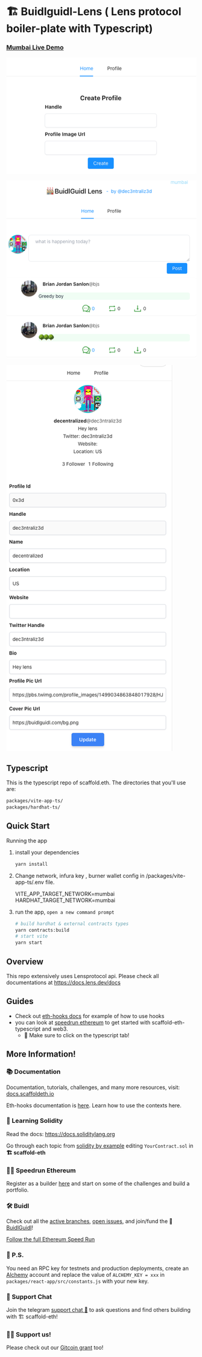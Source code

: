 # 🏗 Buidlguidl-Lens ( Lens protocol boiler-plate with Typescript)

### [Mumbai Live Demo](https://buidlguidl-lens.surge.sh "Lens Protocol Boilerplate")

![screenshot](packages/vite-app-ts/images/screenshot1.png)

![screenshot](packages/vite-app-ts/images/screenshot2.png)

![screenshot](packages/vite-app-ts/images/screenshot3.png)

## Typescript

This is the typescript repo of scaffold.eth. The directories that you'll use are:

```bash
packages/vite-app-ts/
packages/hardhat-ts/
```

## Quick Start

Running the app

1. install your dependencies

   ```bash
   yarn install
   ```

2. Change network, infura key , burner wallet config in /packages/vite-app-ts/.env file.

   VITE_APP_TARGET_NETWORK=mumbai
   HARDHAT_TARGET_NETWORK=mumbai

3. run the app, `open a new command prompt`

   ```bash
   # build hardhat & external contracts types
   yarn contracts:build
   # start vite
   yarn start
   ```

## Overview

This repo extensively uses Lensprotocol api. Please check all documentations at
https://docs.lens.dev/docs

## Guides

- Check out [eth-hooks docs](https://scaffold-eth.github.io/eth-hooks/docs/overview) for example of how to use hooks
- you can look at [speedrun ethereum](https://speedrunethereum.com/) to get started with scaffold-eth-typescript and web3.
  - 🏁 Make sure to click on the typescript tab!

## More Information!

### 📚 Documentation

Documentation, tutorials, challenges, and many more resources, visit: [docs.scaffoldeth.io](https://docs.scaffoldeth.io)

Eth-hooks documentation is [here](https://scaffold-eth.github.io/eth-hooks/). Learn how to use the contexts here.

### 🔭 Learning Solidity

Read the docs: https://docs.soliditylang.org

Go through each topic from [solidity by example](https://solidity-by-example.org) editing `YourContract.sol` in **🏗 scaffold-eth**

### 🏃💨 Speedrun Ethereum

Register as a builder [here](https://speedrunethereum.com) and start on some of the challenges and build a portfolio.

### 🛠 Buidl

Check out all the [active branches](https://github.com/austintgriffith/scaffold-eth/branches/active), [open issues](https://github.com/austintgriffith/scaffold-eth/issues), and join/fund the 🏰 [BuidlGuidl](https://BuidlGuidl.com)!

[Follow the full Ethereum Speed Run](https://medium.com/@austin_48503/%EF%B8%8Fethereum-dev-speed-run-bd72bcba6a4c)

### 💌 P.S.

You need an RPC key for testnets and production deployments, create an [Alchemy](https://www.alchemy.com/) account and replace the value of `ALCHEMY_KEY = xxx` in `packages/react-app/src/constants.js` with your new key.

### 💬 Support Chat

Join the telegram [support chat 💬](https://t.me/joinchat/KByvmRe5wkR-8F_zz6AjpA) to ask questions and find others building with 🏗 scaffold-eth!

### 🙏🏽 Support us!

Please check out our [Gitcoin grant](https://gitcoin.co/grants/2851/scaffold-eth) too!
